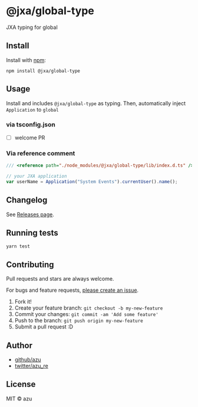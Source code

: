 # @jxa/global-type

JXA typing for global

## Install

Install with [npm](https://www.npmjs.com/):

    npm install @jxa/global-type

## Usage

Install and includes `@jxa/global-type` as typing.
Then, automatically inject `Application` to `global`

### via tsconfig.json

- [ ] welcome PR

### Via reference comment

```ts
/// <reference path="./node_modules/@jxa/global-type/lib/index.d.ts" />

// your JXA application
var userName = Application("System Events").currentUser().name();
```

## Changelog

See [Releases page](https://github.com/JXA-userland/JXA/releases).

## Running tests

    yarn test

## Contributing

Pull requests and stars are always welcome.

For bugs and feature requests, [please create an issue](https://github.com/JXA-userland/JXA/issues).

1. Fork it!
2. Create your feature branch: `git checkout -b my-new-feature`
3. Commit your changes: `git commit -am 'Add some feature'`
4. Push to the branch: `git push origin my-new-feature`
5. Submit a pull request :D

## Author

- [github/azu](https://github.com/azu)
- [twitter/azu_re](https://twitter.com/azu_re)

## License

MIT © azu
